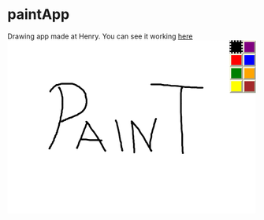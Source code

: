 # paintApp
Drawing app made at Henry. You can see it working [here](https://leomonay-paintapp.herokuapp.com/)
![App thumbnail](https://raw.githubusercontent.com/Leomonay/paintApp/main/paintAPP.png)
